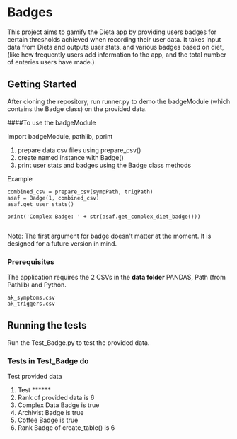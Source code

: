 # Badges

This project aims to gamify the Dieta app by providing users badges for certain thresholds achieved when recording  their user data.
It takes input data from Dieta and outputs user stats, and various badges based on diet, 
(like how frequently users add 
information to the app, and the total number of enteries users have made.)

## Getting Started
After cloning the repository, run runner.py to demo the badgeModule (which contains the Badge class) on the provided data.

####To use the badgeModule 

 
Import badgeModule, pathlib, pprint

1. prepare data csv files using prepare_csv()
2. create named instance with Badge()  
3. print user stats and badges using the Badge class methods


Example
```
combined_csv = prepare_csv(sympPath, trigPath)
asaf = Badge(1, combined_csv)
asaf.get_user_stats()

print('Complex Badge: ' + str(asaf.get_complex_diet_badge()))


```

Note:
The first argument for badge doesn't matter at the moment.  It is designed for a future version in mind.

### Prerequisites


The application requires the 2 CSVs in the **data folder** PANDAS, Path (from Pathlib) and Python.  


```
ak_symptoms.csv
ak_triggers.csv
```
<!--
### Installing

A step by step series of examples that tell you how to get a development env running

Say what the step will be

```
Give the example
```

And repeat

```
until finished
```

End with an example of getting some data out of the system or using it for a little demo
-->

## Running the tests

<!--Explain how to run the automated tests for this system -->

Run the Test_Badge.py to test the provided data.


### Tests in Test_Badge do


Test provided data 
1. Test ******
2. Rank of provided data is 6
3. Complex Data Badge is true
4. Archivist Badge is true 
5. Coffee Badge is true
6. Rank Badge of create_table() is 6

